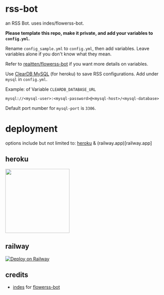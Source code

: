 # rss-bot
an RSS Bot. uses indes/flowerss-bot.

**Please template this repo, make it private, and add your variables to ``config.yml``.**

Rename ``config_sample.yml`` to ``config.yml``, then add variables. Leave variables alone if you don't know what they mean.

Refer to [reaitten/flowerss-bot](https://github.com/reaitten/flowerss-bot) if you want more details on variables.

Use [ClearDB MySQL](https://elements.heroku.com/addons/cleardb) (for heroku) to save RSS configurations. Add under ``mysql`` in ``config.yml``. 

Example: of Variable ``CLEARDB_DATABASE_URL``
```
mysql://<mysql-user>:<mysql-password>@<mysql-host>/<mysql-database>
```
Default port number for ``mysql-port`` is ``3306``.

# deployment
options include but not limited to: [heroku](heroku.com) & (railway.app)[railway.app] 
## heroku
<p><a href="https://heroku.com/deploy?template=https://github.com/reaitten/rss-bot"> <img src="https://img.shields.io/badge/Deploy%20To%20Heroku-blueviolet?style=for-the-badge&logo=heroku" width="200""/></a></p>

## railway
[![Deploy on Railway](https://railway.app/button.svg)](https://railway.app/new/template?template=https%3A%2F%2Fgithub.com%2Freaitten%2Frss-bot)

## credits
- [indes](https://github.com/indes) for [flowerss-bot](https://github.com/indes/flowerss-bot)
